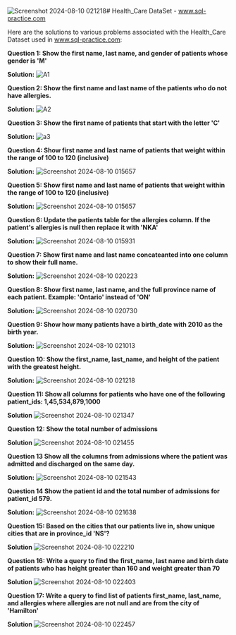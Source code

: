 ![Screenshot 2024-08-10 021218](https://github.com/user-attachments/assets/eabdd23a-31ac-491a-9d0e-1928b0f137f3)# Health_Care DataSet - www.sql-practice.com

Here are the solutions to various problems associated with the Health_Care Dataset used in www.sql-practice.com:

**Question 1:
Show the first name, last name, and gender of patients whose gender is 'M'**

**Solution:**
![A1](https://github.com/user-attachments/assets/f9d0d1ca-99a9-4819-98f4-2c3099cc1c35)


**Question 2: 
Show the first name and last name of the patients who do not have allergies.**

**Solution:**
![A2](https://github.com/user-attachments/assets/caf6e256-d27b-4895-adeb-fbbebb8d2e56)


**Question 3:
Show the first name of patients that start with the letter 'C'**

**Solution:**
![a3](https://github.com/user-attachments/assets/397bc6b8-0cd0-4df0-921c-9b15ce418282)


**Question 4:
Show first name and last name of patients that weight within the range of 100 to 120 (inclusive)**

**Solution:**
![Screenshot 2024-08-10 015657](https://github.com/user-attachments/assets/9861136b-7b18-4e42-bbbf-0958376263f7)


**Question 5:
Show first name and last name of patients that weight within the range of 100 to 120 (inclusive)**

**Solution:**
![Screenshot 2024-08-10 015657](https://github.com/user-attachments/assets/fee24ee0-256c-4822-b695-cb178fd89949)


**Question 6:
Update the patients table for the allergies column. If the patient's allergies is null then replace it with 'NKA'**

**Solution:**
![Screenshot 2024-08-10 015931](https://github.com/user-attachments/assets/74941764-86b8-4c9c-9246-9dcdd3388a70)


**Question 7:
Show first name and last name concateanted into one column to show their full name.**

**Solution:**
![Screenshot 2024-08-10 020223](https://github.com/user-attachments/assets/08f37760-15f4-46f7-9c63-0cad5a6cdf79)


**Question 8:
Show first name, last name, and the full province name of each patient.
Example: 'Ontario' instead of 'ON'**

**Solution:**
![Screenshot 2024-08-10 020730](https://github.com/user-attachments/assets/682d012e-ce59-4ea8-b0f8-60e593c73056)


**Question 9:
Show how many patients have a birth_date with 2010 as the birth year.**

**Solution:**
![Screenshot 2024-08-10 021013](https://github.com/user-attachments/assets/f473ef25-d4e3-4d01-a98a-64474a01a73f)


**Question 10:
Show the first_name, last_name, and height of the patient with the greatest height.**

**Solution:**
![Screenshot 2024-08-10 021218](https://github.com/user-attachments/assets/e0848e58-a5c1-47ef-bb86-c1c3621df502)


**Question 11:
Show all columns for patients who have one of the following patient_ids:
1,45,534,879,1000**

**Solution**
![Screenshot 2024-08-10 021347](https://github.com/user-attachments/assets/5dc7b446-6bf1-4582-9244-7f05dbb371bc)


**Question 12:
Show the total number of admissions**

**Solution**
![Screenshot 2024-08-10 021455](https://github.com/user-attachments/assets/16c070e2-0796-4eb1-bb4f-8cbdc2fc4b0f)


**Question 13
Show all the columns from admissions where the patient was admitted and discharged on the same day.**

**Solution:**
![Screenshot 2024-08-10 021543](https://github.com/user-attachments/assets/9b3f4658-ed33-4346-9bfe-b1c6defed52c)


**Question 14
Show the patient id and the total number of admissions for patient_id 579.**

**Solution:**
![Screenshot 2024-08-10 021638](https://github.com/user-attachments/assets/a9b19893-d315-46a7-85c9-d16d2647c1af)


**Question 15:
Based on the cities that our patients live in, show unique cities that are in province_id 'NS'?**

**Solution**
![Screenshot 2024-08-10 022210](https://github.com/user-attachments/assets/6ef8de2e-c9c7-405e-bdc0-beaabd8071ad)


**Question 16:
Write a query to find the first_name, last name and birth date of patients who has height greater than 160 and weight greater than 70**

**Solution**
![Screenshot 2024-08-10 022403](https://github.com/user-attachments/assets/d06a28b5-58e8-4732-a707-4b1a07dcdca7)


**Question 17:
Write a query to find list of patients first_name, last_name, and allergies where allergies are not null and are from the city of 'Hamilton'**

**Solution**
![Screenshot 2024-08-10 022457](https://github.com/user-attachments/assets/76be40d3-195b-4e3a-a4b9-b3e8c424bd00)
